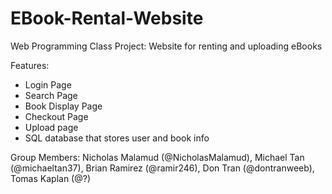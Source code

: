 # EBook-Rental-Website
Web Programming Class Project: Website for renting and uploading eBooks

Features:
- Login Page
- Search Page
- Book Display Page
- Checkout Page
- Upload page
- SQL database that stores user and book info

Group Members: Nicholas Malamud (@NicholasMalamud), Michael Tan (@michaeltan37), Brian Ramirez (@ramir246), Don Tran (@dontranweeb), Tomas Kaplan (@?)
